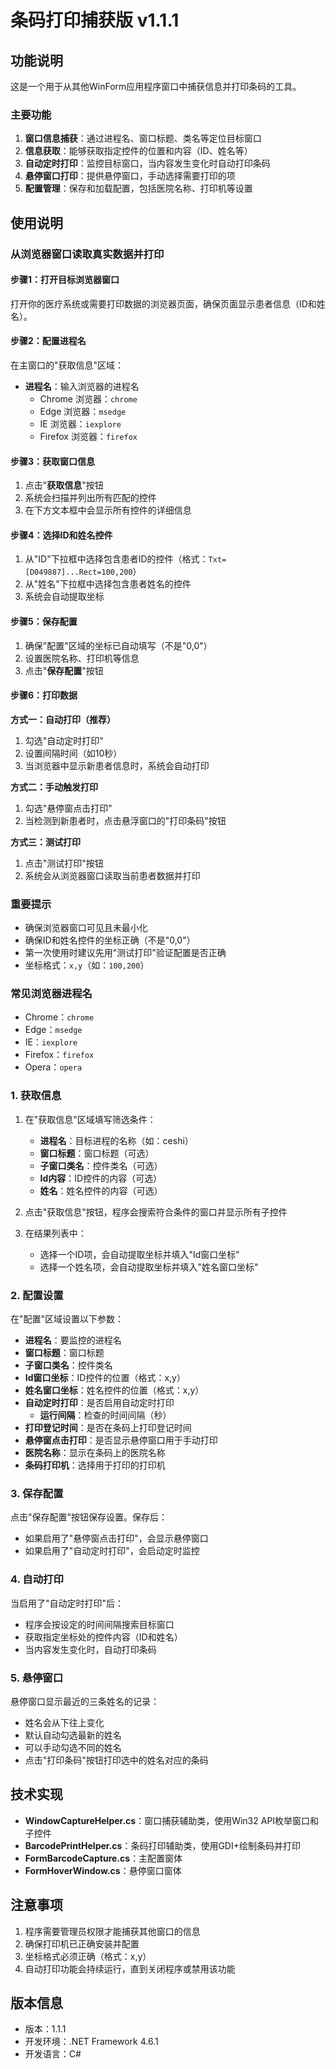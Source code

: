 # 条码打印捕获版 v1.1.1

## 功能说明

这是一个用于从其他WinForm应用程序窗口中捕获信息并打印条码的工具。

### 主要功能

1. **窗口信息捕获**：通过进程名、窗口标题、类名等定位目标窗口
2. **信息获取**：能够获取指定控件的位置和内容（ID、姓名等）
3. **自动定时打印**：监控目标窗口，当内容发生变化时自动打印条码
4. **悬停窗口打印**：提供悬停窗口，手动选择需要打印的项
5. **配置管理**：保存和加载配置，包括医院名称、打印机等设置

## 使用说明

### 从浏览器窗口读取真实数据并打印

#### 步骤1：打开目标浏览器窗口
打开你的医疗系统或需要打印数据的浏览器页面，确保页面显示患者信息（ID和姓名）。

#### 步骤2：配置进程名
在主窗口的"获取信息"区域：
- **进程名**：输入浏览器的进程名
  - Chrome 浏览器：`chrome`
  - Edge 浏览器：`msedge`
  - IE 浏览器：`iexplore`
  - Firefox 浏览器：`firefox`

#### 步骤3：获取窗口信息
1. 点击"**获取信息**"按钮
2. 系统会扫描并列出所有匹配的控件
3. 在下方文本框中会显示所有控件的详细信息

#### 步骤4：选择ID和姓名控件
1. 从"ID"下拉框中选择包含患者ID的控件（格式：`Txt=[D049887]...Rect=100,200`）
2. 从"姓名"下拉框中选择包含患者姓名的控件
3. 系统会自动提取坐标

#### 步骤5：保存配置
1. 确保"配置"区域的坐标已自动填写（不是"0,0"）
2. 设置医院名称、打印机等信息
3. 点击"**保存配置**"按钮

#### 步骤6：打印数据
**方式一：自动打印（推荐）**
1. 勾选"自动定时打印"
2. 设置间隔时间（如10秒）
3. 当浏览器中显示新患者信息时，系统会自动打印

**方式二：手动触发打印**
1. 勾选"悬停窗点击打印"
2. 当检测到新患者时，点击悬浮窗口的"打印条码"按钮

**方式三：测试打印**
1. 点击"测试打印"按钮
2. 系统会从浏览器窗口读取当前患者数据并打印

### 重要提示
- 确保浏览器窗口可见且未最小化
- 确保ID和姓名控件的坐标正确（不是"0,0"）
- 第一次使用时建议先用"测试打印"验证配置是否正确
- 坐标格式：`x,y`（如：`100,200`）

### 常见浏览器进程名
- Chrome：`chrome`
- Edge：`msedge`
- IE：`iexplore`
- Firefox：`firefox`
- Opera：`opera`

### 1. 获取信息

1. 在"获取信息"区域填写筛选条件：
   - **进程名**：目标进程的名称（如：ceshi）
   - **窗口标题**：窗口标题（可选）
   - **子窗口类名**：控件类名（可选）
   - **Id内容**：ID控件的内容（可选）
   - **姓名**：姓名控件的内容（可选）

2. 点击"获取信息"按钮，程序会搜索符合条件的窗口并显示所有子控件

3. 在结果列表中：
   - 选择一个ID项，会自动提取坐标并填入"Id窗口坐标"
   - 选择一个姓名项，会自动提取坐标并填入"姓名窗口坐标"

### 2. 配置设置

在"配置"区域设置以下参数：

- **进程名**：要监控的进程名
- **窗口标题**：窗口标题
- **子窗口类名**：控件类名
- **Id窗口坐标**：ID控件的位置（格式：x,y）
- **姓名窗口坐标**：姓名控件的位置（格式：x,y）
- **自动定时打印**：是否启用自动定时打印
  - **运行间隔**：检查的时间间隔（秒）
- **打印登记时间**：是否在条码上打印登记时间
- **悬停窗点击打印**：是否显示悬停窗口用于手动打印
- **医院名称**：显示在条码上的医院名称
- **条码打印机**：选择用于打印的打印机

### 3. 保存配置

点击"保存配置"按钮保存设置。保存后：
- 如果启用了"悬停窗点击打印"，会显示悬停窗口
- 如果启用了"自动定时打印"，会启动定时监控

### 4. 自动打印

当启用了"自动定时打印"后：
- 程序会按设定的时间间隔搜索目标窗口
- 获取指定坐标处的控件内容（ID和姓名）
- 当内容发生变化时，自动打印条码

### 5. 悬停窗口

悬停窗口显示最近的三条姓名的记录：
- 姓名会从下往上变化
- 默认自动勾选最新的姓名
- 可以手动勾选不同的姓名
- 点击"打印条码"按钮打印选中的姓名对应的条码

## 技术实现

- **WindowCaptureHelper.cs**：窗口捕获辅助类，使用Win32 API枚举窗口和子控件
- **BarcodePrintHelper.cs**：条码打印辅助类，使用GDI+绘制条码并打印
- **FormBarcodeCapture.cs**：主配置窗体
- **FormHoverWindow.cs**：悬停窗口窗体

## 注意事项

1. 程序需要管理员权限才能捕获其他窗口的信息
2. 确保打印机已正确安装并配置
3. 坐标格式必须正确（格式：x,y）
4. 自动打印功能会持续运行，直到关闭程序或禁用该功能

## 版本信息

- 版本：1.1.1
- 开发环境：.NET Framework 4.6.1
- 开发语言：C#

